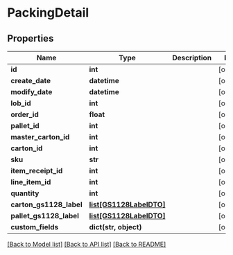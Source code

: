 # PackingDetail

## Properties
Name | Type | Description | Notes
------------ | ------------- | ------------- | -------------
**id** | **int** |  | [optional] 
**create_date** | **datetime** |  | [optional] 
**modify_date** | **datetime** |  | [optional] 
**lob_id** | **int** |  | [optional] 
**order_id** | **float** |  | [optional] 
**pallet_id** | **int** |  | [optional] 
**master_carton_id** | **int** |  | [optional] 
**carton_id** | **int** |  | [optional] 
**sku** | **str** |  | [optional] 
**item_receipt_id** | **int** |  | [optional] 
**line_item_id** | **int** |  | [optional] 
**quantity** | **int** |  | [optional] 
**carton_gs1128_label** | [**list[GS1128LabelDTO]**](GS1128LabelDTO.md) |  | [optional] 
**pallet_gs1128_label** | [**list[GS1128LabelDTO]**](GS1128LabelDTO.md) |  | [optional] 
**custom_fields** | **dict(str, object)** |  | [optional] 

[[Back to Model list]](../README.md#documentation-for-models) [[Back to API list]](../README.md#documentation-for-api-endpoints) [[Back to README]](../README.md)


